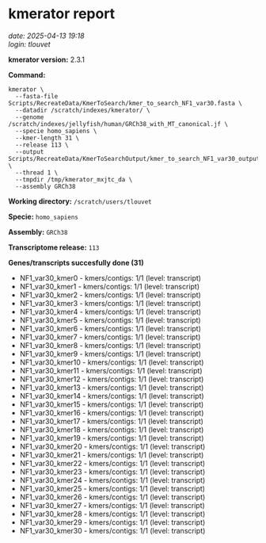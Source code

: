 # kmerator report
*date: 2025-04-13 19:18*  
*login: tlouvet*

**kmerator version:** 2.3.1

**Command:**

```
kmerator \
  --fasta-file Scripts/RecreateData/KmerToSearch/kmer_to_search_NF1_var30.fasta \
  --datadir /scratch/indexes/kmerator/ \
  --genome /scratch/indexes/jellyfish/human/GRCh38_with_MT_canonical.jf \
  --specie homo_sapiens \
  --kmer-length 31 \
  --release 113 \
  --output Scripts/RecreateData/KmerToSearchOutput/kmer_to_search_NF1_var30_output \
  --thread 1 \
  --tmpdir /tmp/kmerator_mxjtc_da \
  --assembly GRCh38
```

**Working directory:** `/scratch/users/tlouvet`

**Specie:** `homo_sapiens`

**Assembly:** `GRCh38`

**Transcriptome release:** `113`

**Genes/transcripts succesfully done (31)**

- NF1_var30_kmer0 - kmers/contigs: 1/1 (level: transcript)
- NF1_var30_kmer1 - kmers/contigs: 1/1 (level: transcript)
- NF1_var30_kmer2 - kmers/contigs: 1/1 (level: transcript)
- NF1_var30_kmer3 - kmers/contigs: 1/1 (level: transcript)
- NF1_var30_kmer4 - kmers/contigs: 1/1 (level: transcript)
- NF1_var30_kmer5 - kmers/contigs: 1/1 (level: transcript)
- NF1_var30_kmer6 - kmers/contigs: 1/1 (level: transcript)
- NF1_var30_kmer7 - kmers/contigs: 1/1 (level: transcript)
- NF1_var30_kmer8 - kmers/contigs: 1/1 (level: transcript)
- NF1_var30_kmer9 - kmers/contigs: 1/1 (level: transcript)
- NF1_var30_kmer10 - kmers/contigs: 1/1 (level: transcript)
- NF1_var30_kmer11 - kmers/contigs: 1/1 (level: transcript)
- NF1_var30_kmer12 - kmers/contigs: 1/1 (level: transcript)
- NF1_var30_kmer13 - kmers/contigs: 1/1 (level: transcript)
- NF1_var30_kmer14 - kmers/contigs: 1/1 (level: transcript)
- NF1_var30_kmer15 - kmers/contigs: 1/1 (level: transcript)
- NF1_var30_kmer16 - kmers/contigs: 1/1 (level: transcript)
- NF1_var30_kmer17 - kmers/contigs: 1/1 (level: transcript)
- NF1_var30_kmer18 - kmers/contigs: 1/1 (level: transcript)
- NF1_var30_kmer19 - kmers/contigs: 1/1 (level: transcript)
- NF1_var30_kmer20 - kmers/contigs: 1/1 (level: transcript)
- NF1_var30_kmer21 - kmers/contigs: 1/1 (level: transcript)
- NF1_var30_kmer22 - kmers/contigs: 1/1 (level: transcript)
- NF1_var30_kmer23 - kmers/contigs: 1/1 (level: transcript)
- NF1_var30_kmer24 - kmers/contigs: 1/1 (level: transcript)
- NF1_var30_kmer25 - kmers/contigs: 1/1 (level: transcript)
- NF1_var30_kmer26 - kmers/contigs: 1/1 (level: transcript)
- NF1_var30_kmer27 - kmers/contigs: 1/1 (level: transcript)
- NF1_var30_kmer28 - kmers/contigs: 1/1 (level: transcript)
- NF1_var30_kmer29 - kmers/contigs: 1/1 (level: transcript)
- NF1_var30_kmer30 - kmers/contigs: 1/1 (level: transcript)
